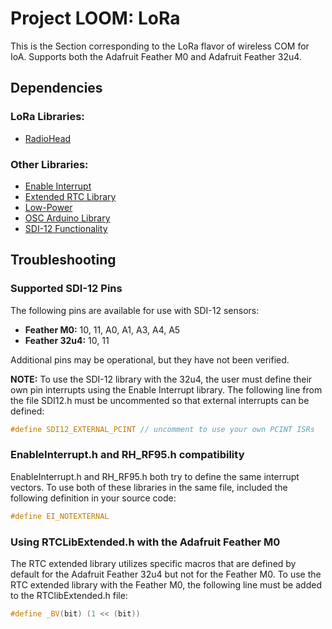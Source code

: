 # Project LOOM: LoRa

This is the Section corresponding to the LoRa flavor of wireless COM for IoA.
Supports both the Adafruit Feather M0 and Adafruit Feather 32u4.

## Dependencies
### LoRa Libraries:
* [RadioHead](https://github.com/adafruit/RadioHead)

### Other Libraries:
* [Enable Interrupt](https://github.com/GreyGnome/EnableInterrupt)
* [Extended RTC Library](https://github.com/FabioCuomo/FabioCuomo-DS3231)
* [Low-Power](https://github.com/rocketscream/Low-Power)
* [OSC Arduino Library](https://github.com/CNMAT/OSC)
* [SDI-12 Functionality](https://github.com/EnviroDIY/Arduino-SDI-12)

## Troubleshooting

### Supported SDI-12 Pins

The following pins are available for use with SDI-12 sensors:

* **Feather M0:** 10, 11, A0, A1, A3, A4, A5
* **Feather 32u4:** 10, 11

Additional pins may be operational, but they have not been verified.

**NOTE:** To use the SDI-12 library with the 32u4, the user must define their own
pin interrupts using the Enable Interrupt library.  The following line from
the file SDI12.h must be uncommented so that external interrupts can be defined:

``` cpp
#define SDI12_EXTERNAL_PCINT // uncomment to use your own PCINT ISRs
```

### EnableInterrupt.h and RH\_RF95.h compatibility

EnableInterrupt.h and RH\_RF95.h both try to define the same interrupt vectors.
To use both of these libraries in the same file, included the following definition
in your source code:

``` cpp
#define EI_NOTEXTERNAL
```

### Using RTCLibExtended.h with the Adafruit Feather M0

The RTC extended library utilizes specific macros that are defined by default for
the Adafruit Feather 32u4 but not for the Feather M0.  To use the RTC extended 
library with the Feather M0, the following line must be added to the 
RTClibExtended.h file:

``` cpp
#define _BV(bit) (1 << (bit))
```

### 
